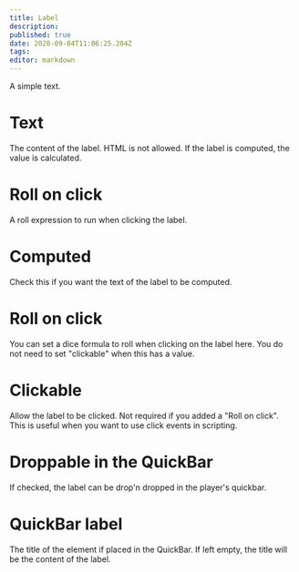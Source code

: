 ```yaml
---
title: Label
description: 
published: true
date: 2020-09-04T11:06:25.204Z
tags: 
editor: markdown
---
```


A simple text.

# Text
The content of the label. HTML is not allowed. If the label is computed, the value is calculated.

# Roll on click
A roll expression to run when clicking the label.

# Computed
Check this if you want the text of the label to be computed.

# Roll on click
You can set a dice formula to roll when clicking on the label here. You do not need to set "clickable" when this has a value.

# Clickable
Allow the label to be clicked. Not required if you added a "Roll on click". This is useful when you want to use click events in scripting.

# Droppable in the QuickBar
If checked, the label can be drop'n dropped in the player's quickbar.

# QuickBar label
The title of the element if placed in the QuickBar. If left empty, the title will be the content of the label.